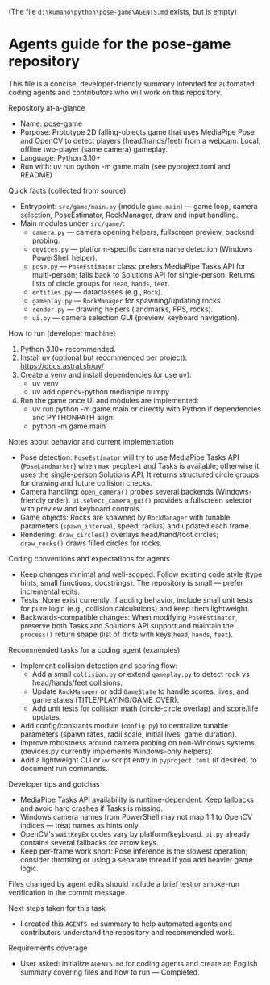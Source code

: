 (The file `d:\kumano\python\pose-game\AGENTS.md` exists, but is empty)
# Agents guide for the pose-game repository

This file is a concise, developer-friendly summary intended for automated coding agents and contributors who will work on this repository.

Repository at-a-glance
- Name: pose-game
- Purpose: Prototype 2D falling-objects game that uses MediaPipe Pose and OpenCV to detect players (head/hands/feet) from a webcam. Local, offline two-player (same camera) gameplay.
- Language: Python 3.10+
- Run with: uv run python -m game.main (see pyproject.toml and README)

Quick facts (collected from source)
- Entrypoint: `src/game/main.py` (module `game.main`) — game loop, camera selection, PoseEstimator, RockManager, draw and input handling.
- Main modules under `src/game/`:
	- `camera.py` — camera opening helpers, fullscreen preview, backend probing.
	- `devices.py` — platform-specific camera name detection (Windows PowerShell helper).
	- `pose.py` — `PoseEstimator` class: prefers MediaPipe Tasks API for multi-person; falls back to Solutions API for single-person. Returns lists of circle groups for `head`, `hands`, `feet`.
	- `entities.py` — dataclasses (e.g., `Rock`).
	- `gameplay.py` — `RockManager` for spawning/updating rocks.
	- `render.py` — drawing helpers (landmarks, FPS, rocks).
	- `ui.py` — camera selection GUI (preview, keyboard navigation).

How to run (developer machine)
1. Python 3.10+ recommended.
2. Install uv (optional but recommended per project): https://docs.astral.sh/uv/
3. Create a venv and install dependencies (or use uv):
	 - uv venv
	 - uv add opencv-python mediapipe numpy
4. Run the game once UI and modules are implemented:
	 - uv run python -m game.main
	 or directly with Python if dependencies and PYTHONPATH align:
	 - python -m game.main

Notes about behavior and current implementation
- Pose detection: `PoseEstimator` will try to use MediaPipe Tasks API (`PoseLandmarker`) when `max_people>1` and Tasks is available; otherwise it uses the single-person Solutions API. It returns structured circle groups for drawing and future collision checks.
- Camera handling: `open_camera()` probes several backends (Windows-friendly order). `ui.select_camera_gui()` provides a fullscreen selector with preview and keyboard controls.
- Game objects: Rocks are spawned by `RockManager` with tunable parameters (`spawn_interval`, speed, radius) and updated each frame.
- Rendering: `draw_circles()` overlays head/hand/foot circles; `draw_rocks()` draws filled circles for rocks.

Coding conventions and expectations for agents
- Keep changes minimal and well-scoped. Follow existing code style (type hints, small functions, docstrings). The repository is small — prefer incremental edits.
- Tests: None exist currently. If adding behavior, include small unit tests for pure logic (e.g., collision calculations) and keep them lightweight.
- Backwards-compatible changes: When modifying `PoseEstimator`, preserve both Tasks and Solutions API support and maintain the `process()` return shape (list of dicts with keys `head`, `hands`, `feet`).

Recommended tasks for a coding agent (examples)
- Implement collision detection and scoring flow:
	- Add a small `collision.py` or extend `gameplay.py` to detect rock vs head/hands/feet collisions.
	- Update `RockManager` or add `GameState` to handle scores, lives, and game states (TITLE/PLAYING/GAME_OVER).
	- Add unit tests for collision math (circle-circle overlap) and score/life updates.
- Add config/constants module (`config.py`) to centralize tunable parameters (spawn rates, radii scale, initial lives, game duration).
- Improve robustness around camera probing on non-Windows systems (devices.py currently implements Windows-only helpers).
- Add a lightweight CLI or `uv` script entry in `pyproject.toml` (if desired) to document run commands.

Developer tips and gotchas
- MediaPipe Tasks API availability is runtime-dependent. Keep fallbacks and avoid hard crashes if Tasks is missing.
- Windows camera names from PowerShell may not map 1:1 to OpenCV indices — treat names as hints only.
- OpenCV's `waitKeyEx` codes vary by platform/keyboard. `ui.py` already contains several fallbacks for arrow keys.
- Keep per-frame work short: Pose inference is the slowest operation; consider throttling or using a separate thread if you add heavier game logic.

Files changed by agent edits should include a brief test or smoke-run verification in the commit message.

Next steps taken for this task
- I created this `AGENTS.md` summary to help automated agents and contributors understand the repository and recommended work.

Requirements coverage
- User asked: initialize `AGENTS.md` for coding agents and create an English summary covering files and how to run — Completed.

